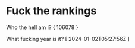 # Fuck the rankings

Who the hell am I?
{ 106078 }

What fucking year is it?
[ 2024-01-02T05:27:56Z ]
